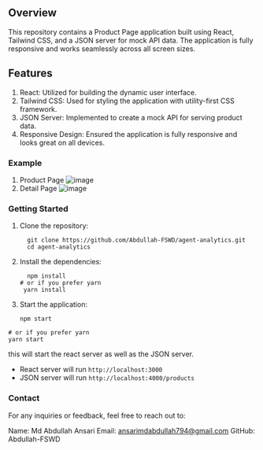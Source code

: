 ## Overview

This repository contains a Product Page application built using React, Tailwind CSS, and a JSON server for mock API data. The application is fully responsive and works seamlessly across all screen sizes.

## Features
  1. React: Utilized for building the dynamic user interface.
  2. Tailwind CSS: Used for styling the application with utility-first CSS framework.
  3. JSON Server: Implemented to create a mock API for serving product data.
  4. Responsive Design: Ensured the application is fully responsive and looks great on all devices.

### Example

  1. Product Page
     ![image](https://github.com/Abdullah-FSWD/agentAnalytics/assets/93380704/59149b3e-1b41-42d2-bc8c-db70166ccab2)
  2. Detail Page
     ![image](https://github.com/Abdullah-FSWD/agentAnalytics/assets/93380704/809ced9c-133d-420f-b66b-83e9e21ef9a0)



### Getting Started
  1. Clone the repository:
     ```base
       git clone https://github.com/Abdullah-FSWD/agent-analytics.git
       cd agent-analytics

  2. Install the dependencies:
     ```base
       npm install
     # or if you prefer yarn
      yarn install

  3. Start the application:
     ```base
     npm start
    # or if you prefer yarn
    yarn start

  this will start the react server as well as the JSON server.
   - React server will run `http://localhost:3000`
   - JSON server will run `http://localhost:4000/products`

### Contact
  For any inquiries or feedback, feel free to reach out to:

  Name: Md Abdullah Ansari
  Email: ansarimdabdullah794@gmail.com
  GitHub: Abdullah-FSWD

  

  
